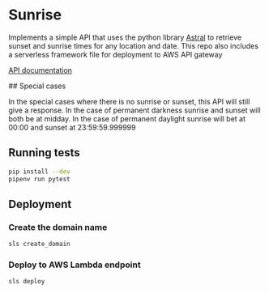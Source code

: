 # Sunrise

Implements a simple API that uses the python library [Astral](https://astral.readthedocs.io/en/latest/) to retrieve sunset and sunrise times for any location and date. This repo also includes a serverless framework file for deployment to AWS API gateway

[API documentation](oas30.yaml)

## Special cases

In the special cases where there is no sunrise or sunset, this API will still give a response. In the case of permanent darkness sunrise and sunset will both be at midday. In the case of permanent daylight sunrise will bet at 00:00 and sunset at 23:59:59.999999

## Running tests

```bash
pip install --dev
pipenv run pytest
```

## Deployment
### Create the domain name


```bash
sls create_domain
```
### Deploy to AWS Lambda endpoint

```bash
sls deploy
```




